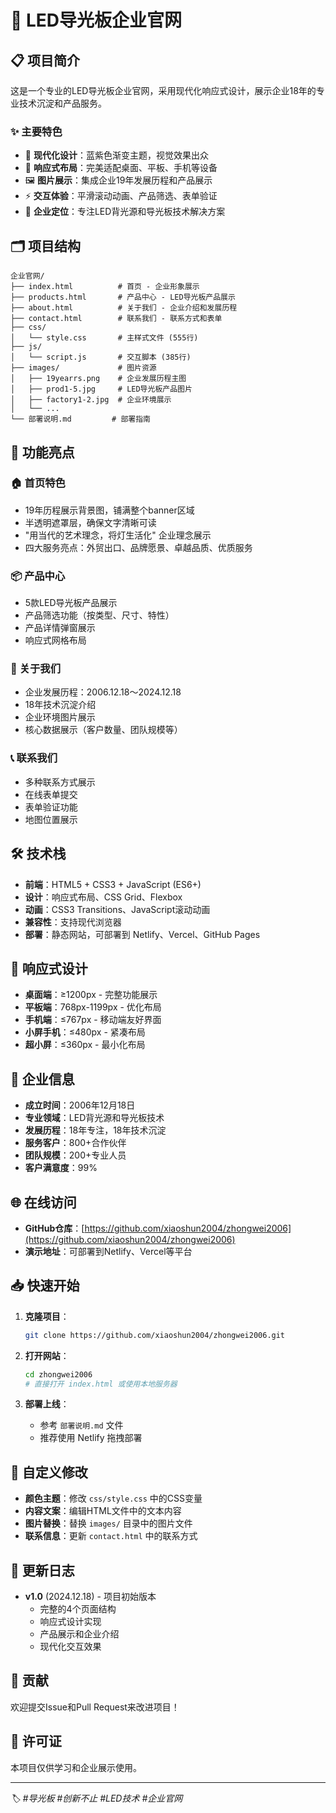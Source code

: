 # 🌟 LED导光板企业官网

## 📋 项目简介

这是一个专业的LED导光板企业官网，采用现代化响应式设计，展示企业18年的专业技术沉淀和产品服务。

### ✨ 主要特色

- 🎨 **现代化设计**：蓝紫色渐变主题，视觉效果出众
- 📱 **响应式布局**：完美适配桌面、平板、手机等设备
- 🖼️ **图片展示**：集成企业19年发展历程和产品展示
- ⚡ **交互体验**：平滑滚动动画、产品筛选、表单验证
- 🏢 **企业定位**：专注LED背光源和导光板技术解决方案

## 🗂️ 项目结构

```
企业官网/
├── index.html          # 首页 - 企业形象展示
├── products.html       # 产品中心 - LED导光板产品展示
├── about.html          # 关于我们 - 企业介绍和发展历程
├── contact.html        # 联系我们 - 联系方式和表单
├── css/
│   └── style.css       # 主样式文件 (555行)
├── js/
│   └── script.js       # 交互脚本 (385行)
├── images/             # 图片资源
│   ├── 19yearrs.png    # 企业发展历程主图
│   ├── prod1-5.jpg     # LED导光板产品图片
│   ├── factory1-2.jpg  # 企业环境展示
│   └── ...
└── 部署说明.md         # 部署指南
```

## 🚀 功能亮点

### 🏠 首页特色
- 19年历程展示背景图，铺满整个banner区域
- 半透明遮罩层，确保文字清晰可读
- "用当代的艺术理念，将灯生活化" 企业理念展示
- 四大服务亮点：外贸出口、品牌愿景、卓越品质、优质服务

### 📦 产品中心
- 5款LED导光板产品展示
- 产品筛选功能（按类型、尺寸、特性）
- 产品详情弹窗展示
- 响应式网格布局

### 🏢 关于我们
- 企业发展历程：2006.12.18～2024.12.18
- 18年技术沉淀介绍
- 企业环境图片展示
- 核心数据展示（客户数量、团队规模等）

### 📞 联系我们
- 多种联系方式展示
- 在线表单提交
- 表单验证功能
- 地图位置展示

## 🛠️ 技术栈

- **前端**：HTML5 + CSS3 + JavaScript (ES6+)
- **设计**：响应式布局、CSS Grid、Flexbox
- **动画**：CSS3 Transitions、JavaScript滚动动画
- **兼容性**：支持现代浏览器
- **部署**：静态网站，可部署到 Netlify、Vercel、GitHub Pages

## 📱 响应式设计

- **桌面端**：≥1200px - 完整功能展示
- **平板端**：768px-1199px - 优化布局
- **手机端**：≤767px - 移动端友好界面
- **小屏手机**：≤480px - 紧凑布局
- **超小屏**：≤360px - 最小化布局

## 🎯 企业信息

- **成立时间**：2006年12月18日
- **专业领域**：LED背光源和导光板技术
- **发展历程**：18年专注，18年技术沉淀
- **服务客户**：800+合作伙伴
- **团队规模**：200+专业人员
- **客户满意度**：99%

## 🌐 在线访问

- **GitHub仓库**：[https://github.com/xiaoshun2004/zhongwei2006](https://github.com/xiaoshun2004/zhongwei2006)
- **演示地址**：可部署到Netlify、Vercel等平台

## 📥 快速开始

1. **克隆项目**：
   ```bash
   git clone https://github.com/xiaoshun2004/zhongwei2006.git
   ```

2. **打开网站**：
   ```bash
   cd zhongwei2006
   # 直接打开 index.html 或使用本地服务器
   ```

3. **部署上线**：
   - 参考 `部署说明.md` 文件
   - 推荐使用 Netlify 拖拽部署

## 🔧 自定义修改

- **颜色主题**：修改 `css/style.css` 中的CSS变量
- **内容文案**：编辑HTML文件中的文本内容
- **图片替换**：替换 `images/` 目录中的图片文件
- **联系信息**：更新 `contact.html` 中的联系方式

## 📝 更新日志

- **v1.0** (2024.12.18) - 项目初始版本
  - 完整的4个页面结构
  - 响应式设计实现
  - 产品展示和企业介绍
  - 现代化交互效果

## 🤝 贡献

欢迎提交Issue和Pull Request来改进项目！

## 📄 许可证

本项目仅供学习和企业展示使用。

---

*🏷️ #导光板 #创新不止 #LED技术 #企业官网* 